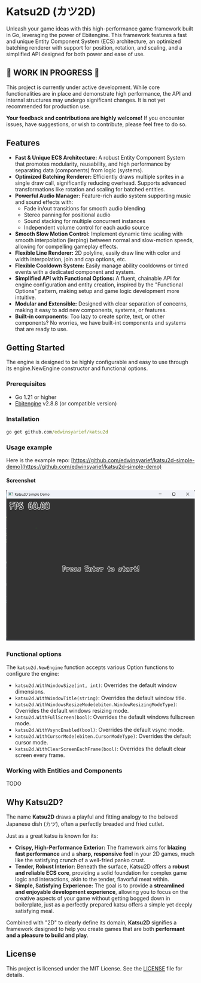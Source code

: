 # Katsu2D (カツ2D)

Unleash your game ideas with this high-performance game framework built in Go, leveraging the power of Ebitengine. This framework features a fast and unique Entity Component System (ECS) architecture, an optimized batching renderer with support for position, rotation, and scaling, and a simplified API designed for both power and ease of use.

## 🚧 WORK IN PROGRESS 🚧

This project is currently under active development. While core functionalities are in place and demonstrate high performance, the API and internal structures may undergo significant changes. It is not yet recommended for production use.

**Your feedback and contributions are highly welcome!** If you encounter issues, have suggestions, or wish to contribute, please feel free to do so.

## Features

- **Fast & Unique ECS Architecture:** A robust Entity Component System that promotes modularity, reusability, and high performance by separating data (components) from logic (systems).
- **Optimized Batching Renderer:** Efficiently draws multiple sprites in a single draw call, significantly reducing overhead. Supports advanced transformations like rotation and scaling for batched entities.
- **Powerful Audio Manager:** Feature-rich audio system supporting music and sound effects with:
  - Fade in/out transitions for smooth audio blending
  - Stereo panning for positional audio
  - Sound stacking for multiple concurrent instances
  - Independent volume control for each audio source
- **Smooth Slow Motion Control:** Implement dynamic time scaling with smooth interpolation (lerping) between normal and slow-motion speeds, allowing for compelling gameplay effects.
- **Flexible Line Renderer:** 2D polyline, easily draw line with color and width interpolation, join and cap options, etc.
- **Flexible Cooldown System:** Easily manage ability cooldowns or timed events with a dedicated component and system.
- **Simplified API with Functional Options:** A fluent, chainable API for engine configuration and entity creation, inspired by the "Functional Options" pattern, making setup and game logic development more intuitive.
- **Modular and Extensible:** Designed with clear separation of concerns, making it easy to add new components, systems, or features.
- **Built-in components:** Too lazy to create sprite, text, or other components? No worries, we have built-int components and systems that are ready to use.

## Getting Started

The engine is designed to be highly configurable and easy to use through its engine.NewEngine constructor and functional options.

### Prerequisites

- Go 1.21 or higher
- [Ebitengine](https://ebitengine.org) v2.8.8 (or compatible version)

### Installation

```cmd
go get github.com/edwinsyarief/katsu2d
```

### Usage example

Here is the example repo: [https://github.com/edwinsyarief/katsu2d-simple-demo](https://github.com/edwinsyarief/katsu2d-simple-demo)

#### Screenshot

![Simple Demo](./screenshot.png)

### Functional options

The `katsu2d.NewEngine` function accepts various Option functions to configure the engine:

- `katsu2d.WithWindowSize(int, int)`: Overrides the default window dimensions.
- `katsu2d.WithWindowTitle(string)`: Overrides the default window title.
- `katsu2d.WithWindowsResizeMode(ebiten.WindowResizingModeType)`: Overrides the default windows resizing mode.
- `katsu2d.WithFullScreen(bool)`: Overrides the default windows fullscreen mode.
- `katsu2d.WithVsyncEnabled(bool)`: Overrides the default vsync mode.
- `katsu2d.WithCursorMode(ebiten.CursorModeType)`: Overrides the default cursor mode.
- `katsu2d.WithClearScreenEachFrame(bool)`: Overrides the default clear screen every frame.

### Working with Entities and Components

TODO

## Why Katsu2D?

The name **Katsu2D** draws a playful and fitting analogy to the beloved Japanese dish (カツ), often a perfectly breaded and fried cutlet.

Just as a great katsu is known for its:

- **Crispy, High-Performance Exterior:** The framework aims for **blazing fast performance** and a **sharp, responsive feel** in your 2D games, much like the satisfying crunch of a well-fried panko crust.
- **Tender, Robust Interior:** Beneath the surface, Katsu2D offers a **robust and reliable ECS core**, providing a solid foundation for complex game logic and interactions, akin to the tender, flavorful meat within.
- **Simple, Satisfying Experience:** The goal is to provide a **streamlined and enjoyable development experience**, allowing you to focus on the creative aspects of your game without getting bogged down in boilerplate, just as a perfectly prepared katsu offers a simple yet deeply satisfying meal.

Combined with "2D" to clearly define its domain, **Katsu2D** signifies a framework designed to help you create games that are both **performant and a pleasure to build and play**.

## License

This project is licensed under the MIT License. See the [LICENSE](./LICENSE) file for details.

